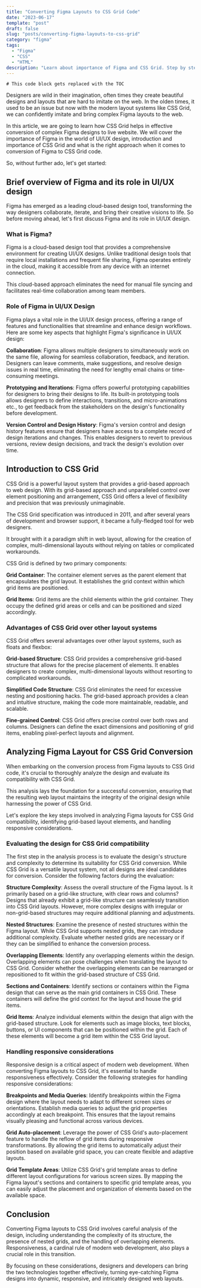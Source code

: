 ```yaml
---
title: "Converting Figma Layouts to CSS Grid Code"
date: "2023-06-17"
template: "post"
draft: false
slug: "posts/converting-figma-layouts-to-css-grid"
category: "figma"
tags:
  - "Figma"
  - "CSS"
  - "HTML"
description: "Learn about importance of Figma and CSS Grid. Step by step process on how to approach conversion of a Figma design to CSS Grid code."
---
```


```toc
# This code block gets replaced with the TOC
```

Designers are wild in their imagination, often times they create beautiful designs and layouts that are hard to imitate on the web. In the olden times, it used to be an issue but now with the modern layout systems like CSS Grid, we can confidently imitate and bring complex Figma layouts to the web.

In this article, we are going to learn how CSS Grid helps in effective conversion of complex Figma designs to live website. We will cover the importance of Figma in the world of UI/UX design, introduction and importance of CSS Grid and what is the right approach when it comes to conversion of Figma to CSS Grid code.

So, without further ado, let's get started:

## Brief overview of Figma and its role in UI/UX design

Figma has emerged as a leading cloud-based design tool, transforming the way designers collaborate, iterate, and bring their creative visions to life. So before moving ahead, let's first discuss Figma and its role in UI/UX design.

### What is Figma?

Figma is a cloud-based design tool that provides a comprehensive environment for creating UI/UX designs. Unlike traditional design tools that require local installations and frequent file sharing, Figma operates entirely in the cloud, making it accessible from any device with an internet connection.

This cloud-based approach eliminates the need for manual file syncing and facilitates real-time collaboration among team members.

### Role of Figma in UI/UX Design

Figma plays a vital role in the UI/UX design process, offering a range of features and functionalities that streamline and enhance design workflows. Here are some key aspects that highlight Figma's significance in UI/UX design:

**Collaboration**: Figma allows multiple designers to simultaneously work on the same file, allowing for seamless collaboration, feedback, and iteration. Designers can leave comments, make suggestions, and resolve design issues in real time, eliminating the need for lengthy email chains or time-consuming meetings.

**Prototyping and Iterations**: Figma offers powerful prototyping capabilities for
designers to bring their designs to life. Its built-in prototyping tools allows designers to define interactions, transitions, and micro-animations etc., to get feedback from the stakeholders on the design's functionality before development.

**Version Control and Design History**: Figma's version control and design history features ensure that designers have access to a complete record of design iterations and changes. This enables designers to revert to previous versions, review design decisions, and track the design's evolution over time.

## Introduction to CSS Grid

CSS Grid is a powerful layout system that provides a grid-based approach to web design. With its grid-based approach and unparalleled control over element positioning and arrangement, CSS Grid offers a level of flexibility and precision that was previously unimaginable.

The CSS Grid specification was introduced in 2011, and after several years of development and browser support, it became a fully-fledged tool for web designers.

It brought with it a paradigm shift in web layout, allowing for the creation of complex, multi-dimensional layouts without relying on tables or complicated workarounds.

CSS Grid is defined by two primary components:

**Grid Container**: The container element serves as the parent element that encapsulates the grid layout. It establishes the grid context within which grid items are positioned.

**Grid Items**: Grid items are the child elements within the grid container. They occupy the defined grid areas or cells and can be positioned and sized accordingly.

### Advantages of CSS Grid over other layout systems

CSS Grid offers several advantages over other layout systems, such as floats and flexbox:

**Grid-based Structure**: CSS Grid provides a comprehensive grid-based structure that allows for the precise placement of elements. It enables designers to create complex, multi-dimensional layouts without resorting to complicated workarounds.

**Simplified Code Structure**: CSS Grid eliminates the need for excessive nesting and positioning hacks. The grid-based approach provides a clean and intuitive structure, making the code more maintainable, readable, and scalable.

**Fine-grained Control**: CSS Grid offers precise control over both rows and columns. Designers can define the exact dimensions and positioning of grid items, enabling pixel-perfect layouts and alignment.

## Analyzing Figma Layout for CSS Grid Conversion

When embarking on the conversion process from Figma layouts to CSS Grid code, it's crucial to thoroughly analyze the design and evaluate its compatibility with CSS Grid.

This analysis lays the foundation for a successful conversion, ensuring that the resulting web layout maintains the integrity of the original design while harnessing the power of CSS Grid.

Let's explore the key steps involved in analyzing Figma layouts for CSS Grid compatibility, identifying grid-based layout elements, and handling responsive considerations.

### Evaluating the design for CSS Grid compatibility

The first step in the analysis process is to evaluate the design's structure and complexity to determine its suitability for CSS Grid conversion. While CSS Grid is a versatile layout system, not all designs are ideal candidates for conversion. Consider the following factors during the evaluation:

**Structure Complexity**: Assess the overall structure of the Figma layout. Is it primarily based on a grid-like structure, with clear rows and columns? Designs that already exhibit a grid-like structure can seamlessly transition into CSS Grid layouts. However, more complex designs with irregular or non-grid-based structures may require additional planning and adjustments.

**Nested Structures**: Examine the presence of nested structures within the Figma layout. While CSS Grid supports nested grids, they can introduce additional complexity. Evaluate whether nested grids are necessary or if they can be simplified to enhance the conversion process.

**Overlapping Elements**: Identify any overlapping elements within the design. Overlapping elements can pose challenges when translating the layout to CSS Grid. Consider whether the overlapping elements can be rearranged or repositioned to fit within the grid-based structure of CSS Grid.

**Sections and Containers**: Identify sections or containers within the Figma design that can serve as the main grid containers in CSS Grid. These containers will define the grid context for the layout and house the grid items.

**Grid Items**: Analyze individual elements within the design that align with the grid-based structure. Look for elements such as image blocks, text blocks, buttons, or UI components that can be positioned within the grid. Each of these elements will become a grid item within the CSS Grid layout.

### Handling responsive considerations

Responsive design is a critical aspect of modern web development. When converting Figma layouts to CSS Grid, it's essential to handle responsiveness effectively. Consider the following strategies for handling responsive considerations:

**Breakpoints and Media Queries**: Identify breakpoints within the Figma design where the layout needs to adapt to different screen sizes or orientations. Establish media queries to adjust the grid properties accordingly at each breakpoint. This ensures that the layout remains visually pleasing and functional across various devices.

**Grid Auto-placement**: Leverage the power of CSS Grid's auto-placement feature to handle the reflow of grid items during responsive transformations. By allowing the grid items to automatically adjust their position based on available grid space, you can create flexible and adaptive layouts.

**Grid Template Areas**: Utilize CSS Grid's grid template areas to define different layout configurations for various screen sizes. By mapping the Figma layout's sections and containers to specific grid template areas, you can easily adjust the placement and organization of elements based on the available space.

## Conclusion

Converting Figma layouts to CSS Grid involves careful analysis of the design, including understanding the complexity of its structure, the presence of nested grids, and the handling of overlapping elements. Responsiveness, a cardinal rule of modern web development, also plays a crucial role in this transition.

By focusing on these considerations, designers and developers can bring the two technologies together effectively, turning eye-catching Figma designs into dynamic, responsive, and intricately designed web layouts.
